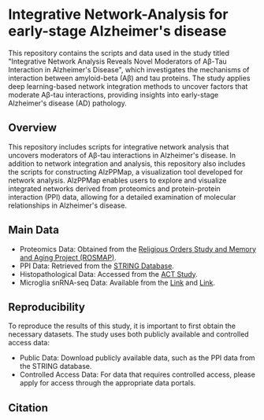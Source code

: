 # Integrative Network-Analysis for early-stage Alzheimer's disease

This repository contains the scripts and data used in the study titled "Integrative Network Analysis Reveals Novel Moderators of Aβ-Tau Interaction in Alzheimer's Disease", which investigates the mechanisms of interaction between amyloid-beta (Aβ) and tau proteins. The study applies deep learning-based network integration methods to uncover factors that moderate Aβ-tau interactions, providing insights into early-stage Alzheimer's disease (AD) pathology.

## Overview
This repository includes scripts for integrative network analysis that uncovers moderators of Aβ-tau interactions in Alzheimer's disease. In addition to network integration and analysis, this repository also includes the scripts for constructing AlzPPMap, a visualization tool developed for network analysis. AlzPPMap enables users to explore and visualize integrated networks derived from proteomics and protein-protein interaction (PPI) data, allowing for a detailed examination of molecular relationships in Alzheimer's disease.

## Main Data
- Proteomics Data: Obtained from the [Religious Orders Study and Memory and Aging Project (ROSMAP)](https://doi.org/10.7303/syn2580853).
- PPI Data: Retrieved from the [STRING Database](https://string-db.org/).
- Histopathological Data: Accessed from the [ACT Study](https://actagingresearch.org/).
- Microglia snRNA-seq Data: Available from the [Link](https://braincelldata.org/resource) and [Link](https://doi.org/10.7303/syn2580853).

## Reproducibility
To reproduce the results of this study, it is important to first obtain the necessary datasets. The study uses both publicly available and controlled access data:

- Public Data: Download publicly available data, such as the PPI data from the STRING database.
- Controlled Access Data: For data that requires controlled access, please apply for access through the appropriate data portals. 

## Citation

